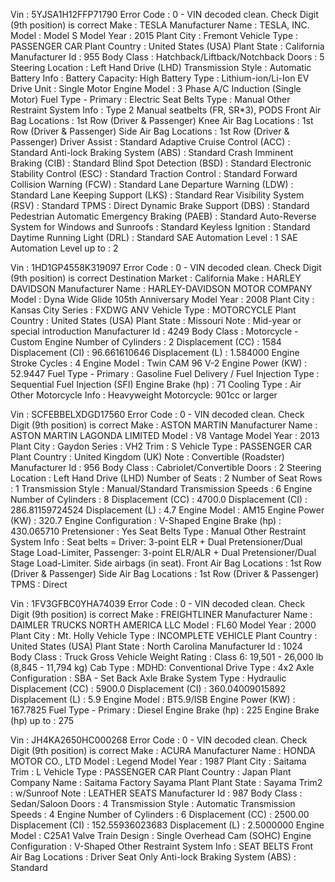 Vin : 5YJSA1H12FFP71790
Error Code : 0 - VIN decoded clean. Check Digit (9th position) is correct
Make : TESLA
Manufacturer Name : TESLA, INC.
Model : Model S
Model Year : 2015
Plant City : Fremont
Vehicle Type : PASSENGER CAR
Plant Country : United States (USA)
Plant State : California
Manufacturer Id : 955
Body Class : Hatchback/Liftback/Notchback
Doors : 5
Steering Location : Left Hand Drive (LHD)
Transmission Style : Automatic
Battery Info : Battery Capacity: High
Battery Type : Lithium-ion/Li-Ion
EV Drive Unit : Single Motor
Engine Model : 3 Phase A/C Induction (Single Motor)
Fuel Type - Primary : Electric
Seat Belts Type : Manual
Other Restraint System Info : Type 2 Manual seatbelts (FR, SR\*3), PODS
Front Air Bag Locations : 1st Row (Driver & Passenger)
Knee Air Bag Locations : 1st Row (Driver & Passenger)
Side Air Bag Locations : 1st Row (Driver & Passenger)
Driver Assist : Standard
Adaptive Cruise Control (ACC) : Standard
Anti-lock Braking System (ABS) : Standard
Crash Imminent Braking (CIB) : Standard
Blind Spot Detection (BSD) : Standard
Electronic Stability Control (ESC) : Standard
Traction Control : Standard
Forward Collision Warning (FCW) : Standard
Lane Departure Warning (LDW) : Standard
Lane Keeping Support (LKS) : Standard
Rear Visibility System (RSV) : Standard
TPMS : Direct
Dynamic Brake Support (DBS) : Standard
Pedestrian Automatic Emergency Braking (PAEB) : Standard
Auto-Reverse System for Windows and Sunroofs : Standard
Keyless Ignition : Standard
Daytime Running Light (DRL) : Standard
SAE Automation Level : 1
SAE Automation Level up to : 2

Vin : 1HD1GP4558K319097
Error Code : 0 - VIN decoded clean. Check Digit (9th position) is correct
Destination Market : California
Make : HARLEY DAVIDSON
Manufacturer Name : HARLEY-DAVIDSON MOTOR COMPANY
Model : Dyna Wide Glide 105th Anniversary
Model Year : 2008
Plant City : Kansas City
Series : FXDWG ANV
Vehicle Type : MOTORCYCLE
Plant Country : United States (USA)
Plant State : Missouri
Note : Mid-year or special introduction
Manufacturer Id : 4249
Body Class : Motorcycle - Custom
Engine Number of Cylinders : 2
Displacement (CC) : 1584
Displacement (CI) : 96.661610646
Displacement (L) : 1.584000
Engine Stroke Cycles : 4
Engine Model : Twin CAM 96 V-2
Engine Power (KW) : 52.9447
Fuel Type - Primary : Gasoline
Fuel Delivery / Fuel Injection Type : Sequential Fuel Injection (SFI)
Engine Brake (hp) : 71
Cooling Type : Air
Other Motorcycle Info : Heavyweight Motorcycle: 901cc or larger

Vin : SCFEBBELXDGD17560
Error Code : 0 - VIN decoded clean. Check Digit (9th position) is correct
Make : ASTON MARTIN
Manufacturer Name : ASTON MARTIN LAGONDA LIMITED
Model : V8 Vantage
Model Year : 2013
Plant City : Gaydon
Series : VH2
Trim : S
Vehicle Type : PASSENGER CAR
Plant Country : United Kingdom (UK)
Note : Convertible (Roadster)
Manufacturer Id : 956
Body Class : Cabriolet/Convertible
Doors : 2
Steering Location : Left Hand Drive (LHD)
Number of Seats : 2
Number of Seat Rows : 1
Transmission Style : Manual/Standard
Transmission Speeds : 6
Engine Number of Cylinders : 8
Displacement (CC) : 4700.0
Displacement (CI) : 286.81159724524
Displacement (L) : 4.7
Engine Model : AM15
Engine Power (KW) : 320.7
Engine Configuration : V-Shaped
Engine Brake (hp) : 430.065710
Pretensioner : Yes
Seat Belts Type : Manual
Other Restraint System Info : Seat belts = Driver: 3-point ELR + Dual Pretensioner/Dual Stage Load-Limiter, Passenger: 3-point ELR/ALR + Dual Pretensioner/Dual Stage Load-Limiter. Side airbags (in seat).
Front Air Bag Locations : 1st Row (Driver & Passenger)
Side Air Bag Locations : 1st Row (Driver & Passenger)
TPMS : Direct

Vin : 1FV3GFBC0YHA74039
Error Code : 0 - VIN decoded clean. Check Digit (9th position) is correct
Make : FREIGHTLINER
Manufacturer Name : DAIMLER TRUCKS NORTH AMERICA LLC
Model : FL60
Model Year : 2000
Plant City : Mt. Holly
Vehicle Type : INCOMPLETE VEHICLE
Plant Country : United States (USA)
Plant State : North Carolina
Manufacturer Id : 1024
Body Class : Truck
Gross Vehicle Weight Rating : Class 6: 19,501 - 26,000 lb (8,845 - 11,794 kg)
Cab Type : MDHD: Conventional
Drive Type : 4x2
Axle Configuration : SBA - Set Back Axle
Brake System Type : Hydraulic
Displacement (CC) : 5900.0
Displacement (CI) : 360.04009015892
Displacement (L) : 5.9
Engine Model : BT5.9/ISB
Engine Power (KW) : 167.7825
Fuel Type - Primary : Diesel
Engine Brake (hp) : 225
Engine Brake (hp) up to : 275

Vin : JH4KA2650HC000268
Error Code : 0 - VIN decoded clean. Check Digit (9th position) is correct
Make : ACURA
Manufacturer Name : HONDA MOTOR CO., LTD
Model : Legend
Model Year : 1987
Plant City : Saitama
Trim : L
Vehicle Type : PASSENGER CAR
Plant Country : Japan
Plant Company Name : Saitama Factory Sayama Plant
Plant State : Sayama
Trim2 : w/Sunroof
Note : LEATHER SEATS
Manufacturer Id : 987
Body Class : Sedan/Saloon
Doors : 4
Transmission Style : Automatic
Transmission Speeds : 4
Engine Number of Cylinders : 6
Displacement (CC) : 2500.00
Displacement (CI) : 152.55936023683
Displacement (L) : 2.5000000
Engine Model : C25A1
Valve Train Design : Single Overhead Cam (SOHC)
Engine Configuration : V-Shaped
Other Restraint System Info : SEAT BELTS
Front Air Bag Locations : Driver Seat Only
Anti-lock Braking System (ABS) : Standard
